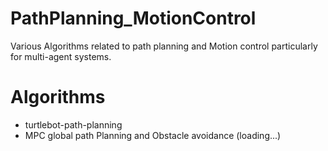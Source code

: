 # PathPlanning_MotionControl
Various Algorithms related to path planning and Motion control particularly for multi-agent systems.

# Algorithms
* turtlebot-path-planning
* MPC global path Planning and Obstacle avoidance (loading...)
